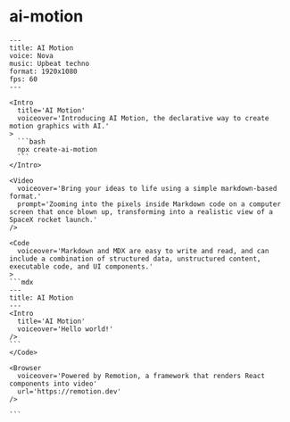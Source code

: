 # ai-motion

````mdx
---
title: AI Motion
voice: Nova
music: Upbeat techno
format: 1920x1080
fps: 60
---

<Intro
  title='AI Motion'
  voiceover='Introducing AI Motion, the declarative way to create motion graphics with AI.'
>
  ```bash
  npx create-ai-motion
  ```
</Intro>

<Video
  voiceover='Bring your ideas to life using a simple markdown-based format.'
  prompt='Zooming into the pixels inside Markdown code on a computer screen that once blown up, transforming into a realistic view of a SpaceX rocket launch.'
/>

<Code 
  voiceover='Markdown and MDX are easy to write and read, and can include a combination of structured data, unstructured content, executable code, and UI components.'
>
```mdx
---
title: AI Motion
---
<Intro
  title='AI Motion'
  voiceover='Hello world!'
/>
```
</Code>

<Browser 
  voiceover='Powered by Remotion, a framework that renders React components into video'
  url='https://remotion.dev'
/>

```
